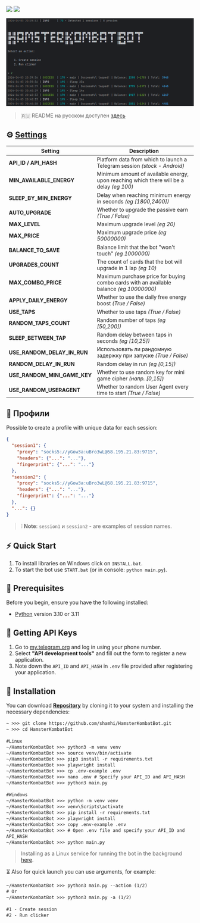 [<img src="https://img.shields.io/badge/Telegram-%40Me-orange">](https://t.me/sho6ot)
[<img src="https://img.shields.io/badge/python-3.10%20%7C%203.11-blue">](https://www.python.org/downloads/)

![img1](.github/images/demo.png)

> 🇷🇺 README на русском доступен [здесь](README.md)

## ⚙ [Settings](https://github.com/shamhi/HamsterKombatBot/blob/main/.env-example)
| Setting                      | Description                                                                              |
|------------------------------|------------------------------------------------------------------------------------------|
| **API_ID / API_HASH**        | Platform data from which to launch a Telegram session _(stock - Android)_                |
| **MIN_AVAILABLE_ENERGY**     | Minimum amount of available energy, upon reaching which there will be a delay _(eg 100)_ |
| **SLEEP_BY_MIN_ENERGY**      | Delay when reaching minimum energy in seconds _(eg [1800,2400])_                         |
| **AUTO_UPGRADE**             | Whether to upgrade the passive earn _(True / False)_                                     |
| **MAX_LEVEL**                | Maximum upgrade level _(eg 20)_                                                          |
| **MAX_PRICE**                | Maximum upgrade price _(eg 50000000)_                                                    |
| **BALANCE_TO_SAVE**          | Balance limit that the bot "won't touch" _(eg 1000000)_                                  |
| **UPGRADES_COUNT**           | The count of cards that the bot will upgrade in 1 lap _(eg 10)_                          |
| **MAX_COMBO_PRICE**          | Maximum purchase price for buying combo cards with an available balance _(eg 10000000)_  |
| **APPLY_DAILY_ENERGY**       | Whether to use the daily free energy boost _(True / False)_                              |
| **USE_TAPS**                 | Whether to use taps _(True / False)_                                                     |
| **RANDOM_TAPS_COUNT**        | Random number of taps _(eg [50,200])_                                                    |
| **SLEEP_BETWEEN_TAP**        | Random delay between taps in seconds _(eg [10,25])_                                      |
| **USE_RANDOM_DELAY_IN_RUN**  | Использовать ли рандомную задержку при запуске _(True / False)_                          |
| **RANDOM_DELAY_IN_RUN**      | Random delay in run _(eg [0,15])_                                                        |
| **USE_RANDOM_MINI_GAME_KEY** | Whether to use random key for mini game cipher _(напр. [0,15])_                          |
| **USE_RANDOM_USERAGENT**     | Whether to random User Agent every time to start _(True / False)_                        |

## 📕 Профили
Possible to create a profile with unique data for each session:
```json
{
  "session1": {
    "proxy": "socks5://yGow3a:uBro3wL@58.195.21.83:9715",
    "headers": {"...": "..."},
    "fingerprint": {"...": "..."}
  },
  "session2": {
    "proxy": "socks5://yGow3a:uBro3wL@58.195.21.83:9715",
    "headers": {"...": "..."},
    "fingerprint": {"...": "..."}
  },
  "...": {}
}
```
> ❕ **Note**:  `session1` и `session2` - are examples of session names.

## ⚡ Quick Start
1. To install libraries on Windows click on `INSTALL.bat`.
2. To start the bot use `START.bat` (or in console: `python main.py`).

## 📌 Prerequisites
Before you begin, ensure you have the following installed:
- [Python](https://www.python.org/downloads/) version 3.10 or 3.11

## 📃 Getting API Keys
1. Go to [my.telegram.org](https://my.telegram.org) and log in using your phone number.
2. Select **"API development tools"** and fill out the form to register a new application.
3. Note down the `API_ID` and `API_HASH` in `.env` file provided after registering your application.

## 🧱 Installation
You can download [**Repository**](https://github.com/shamhi/HamsterKombatBot) by cloning it to your system and installing the necessary dependencies:
```shell
~ >>> git clone https://github.com/shamhi/HamsterKombatBot.git
~ >>> cd HamsterKombatBot

#Linux
~/HamsterKombatBot >>> python3 -m venv venv
~/HamsterKombatBot >>> source venv/bin/activate
~/HamsterKombatBot >>> pip3 install -r requirements.txt
~/HamsterKombatBot >>> playwright install
~/HamsterKombatBot >>> cp .env-example .env
~/HamsterKombatBot >>> nano .env # Specify your API_ID and API_HASH
~/HamsterKombatBot >>> python3 main.py

#Windows
~/HamsterKombatBot >>> python -m venv venv
~/HamsterKombatBot >>> venv\Scripts\activate
~/HamsterKombatBot >>> pip install -r requirements.txt
~/HamsterKombatBot >>> playwright install
~/HamsterKombatBot >>> copy .env-example .env
~/HamsterKombatBot >>> # Open .env file and specify your API_ID and API_HASH
~/HamsterKombatBot >>> python main.py
```
> Installing as a Linux service for running the bot in the background [here](docs/LINUX-SERVIS-INSTALL_EN.md).

⏳ Also for quick launch you can use arguments, for example:
```shell
~/HamsterKombatBot >>> python3 main.py --action (1/2)
# Or
~/HamsterKombatBot >>> python3 main.py -a (1/2)

#1 - Create session
#2 - Run clicker
```
